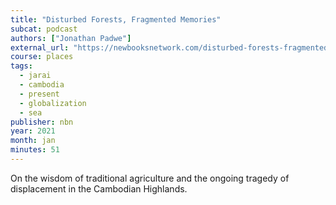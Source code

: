 ```yaml
---
title: "Disturbed Forests, Fragmented Memories"
subcat: podcast
authors: ["Jonathan Padwe"]
external_url: "https://newbooksnetwork.com/disturbed-forests-fragmented-memories"
course: places
tags:
  - jarai
  - cambodia
  - present
  - globalization
  - sea
publisher: nbn
year: 2021
month: jan
minutes: 51
---
```


On the wisdom of traditional agriculture and the ongoing tragedy of displacement in the Cambodian Highlands.
